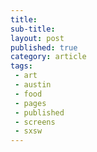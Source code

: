 ```yaml
---
title: 
sub-title: 
layout: post
published: true
category: article
tags:
 - art
 - austin
 - food
 - pages
 - published
 - screens
 - sxsw
---
```




<!-- <a href="" target="blank">
  <img src="" alt="">
</a> -->

<!-- (Originally published by the Austin Chronicle on XXXXXX under the title [title](http).) -->